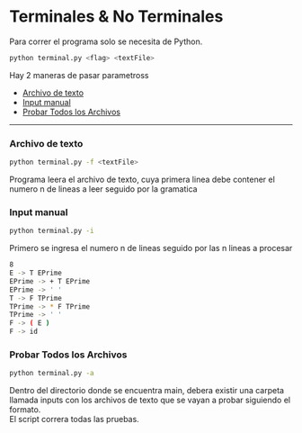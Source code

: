 # Terminales & No Terminales

Para correr el programa solo se necesita de Python.
```bash
python terminal.py <flag> <textFile>
```

Hay 2 maneras de pasar parametross
- [Archivo de texto](#archivo-de-texto)
- [Input manual](#input-manual)   
- [Probar Todos los Archivos](#probar-todos-los-archivos)

---

### Archivo de texto
```bash
python terminal.py -f <textFile>
```
Programa leera el archivo de texto, cuya primera linea debe contener el numero n de lineas a leer seguido por la gramatica

### Input manual
```bash
python terminal.py -i
```
Primero se ingresa el numero n de lineas seguido por las n lineas a procesar
```bash
8
E -> T EPrime
EPrime -> + T EPrime
EPrime -> ' '
T -> F TPrime
TPrime -> * F TPrime
TPrime -> ' '
F -> ( E )
F -> id
```   

### Probar Todos los Archivos
```bash
python terminal.py -a
```
Dentro del directorio donde se encuentra main, debera existir una carpeta llamada inputs con los archivos de texto que se vayan a probar siguiendo el formato.   
El script correra todas las pruebas.